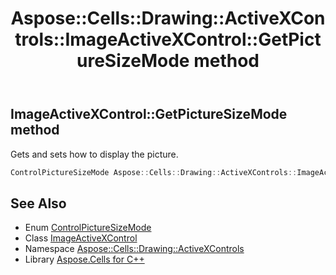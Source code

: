 ﻿---
title: Aspose::Cells::Drawing::ActiveXControls::ImageActiveXControl::GetPictureSizeMode method
linktitle: GetPictureSizeMode
second_title: Aspose.Cells for C++ API Reference
description: 'Aspose::Cells::Drawing::ActiveXControls::ImageActiveXControl::GetPictureSizeMode method. Gets and sets how to display the picture in C++.'
type: docs
weight: 1300
url: /cpp/aspose.cells.drawing.activexcontrols/imageactivexcontrol/getpicturesizemode/
---
## ImageActiveXControl::GetPictureSizeMode method


Gets and sets how to display the picture.

```cpp
ControlPictureSizeMode Aspose::Cells::Drawing::ActiveXControls::ImageActiveXControl::GetPictureSizeMode()
```

## See Also

* Enum [ControlPictureSizeMode](../../controlpicturesizemode/)
* Class [ImageActiveXControl](../)
* Namespace [Aspose::Cells::Drawing::ActiveXControls](../../)
* Library [Aspose.Cells for C++](../../../)
